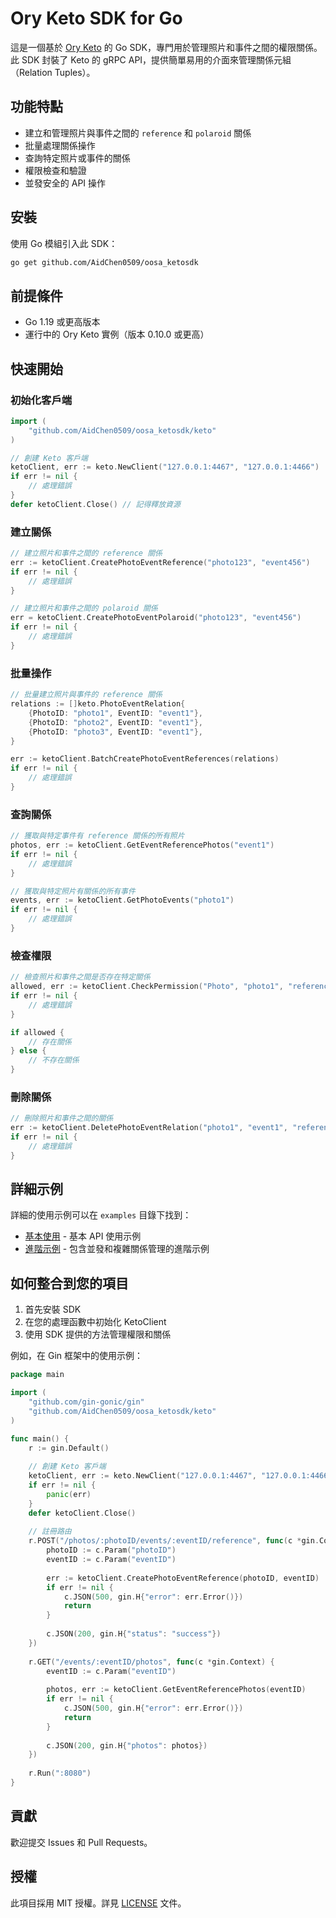 # Ory Keto SDK for Go

這是一個基於 [Ory Keto](https://www.ory.sh/keto/) 的 Go SDK，專門用於管理照片和事件之間的權限關係。此 SDK 封裝了 Keto 的 gRPC API，提供簡單易用的介面來管理關係元組（Relation Tuples）。

## 功能特點

- 建立和管理照片與事件之間的 `reference` 和 `polaroid` 關係
- 批量處理關係操作
- 查詢特定照片或事件的關係
- 權限檢查和驗證
- 並發安全的 API 操作

## 安裝

使用 Go 模組引入此 SDK：

```bash
go get github.com/AidChen0509/oosa_ketosdk
```

## 前提條件

- Go 1.19 或更高版本
- 運行中的 Ory Keto 實例（版本 0.10.0 或更高）

## 快速開始

### 初始化客戶端

```go
import (
    "github.com/AidChen0509/oosa_ketosdk/keto"
)

// 創建 Keto 客戶端
ketoClient, err := keto.NewClient("127.0.0.1:4467", "127.0.0.1:4466")
if err != nil {
    // 處理錯誤
}
defer ketoClient.Close() // 記得釋放資源
```

### 建立關係

```go
// 建立照片和事件之間的 reference 關係
err := ketoClient.CreatePhotoEventReference("photo123", "event456")
if err != nil {
    // 處理錯誤
}

// 建立照片和事件之間的 polaroid 關係
err = ketoClient.CreatePhotoEventPolaroid("photo123", "event456")
if err != nil {
    // 處理錯誤
}
```

### 批量操作

```go
// 批量建立照片與事件的 reference 關係
relations := []keto.PhotoEventRelation{
    {PhotoID: "photo1", EventID: "event1"},
    {PhotoID: "photo2", EventID: "event1"},
    {PhotoID: "photo3", EventID: "event1"},
}

err := ketoClient.BatchCreatePhotoEventReferences(relations)
if err != nil {
    // 處理錯誤
}
```

### 查詢關係

```go
// 獲取與特定事件有 reference 關係的所有照片
photos, err := ketoClient.GetEventReferencePhotos("event1")
if err != nil {
    // 處理錯誤
}

// 獲取與特定照片有關係的所有事件
events, err := ketoClient.GetPhotoEvents("photo1")
if err != nil {
    // 處理錯誤
}
```

### 檢查權限

```go
// 檢查照片和事件之間是否存在特定關係
allowed, err := ketoClient.CheckPermission("Photo", "photo1", "reference", "event1")
if err != nil {
    // 處理錯誤
}

if allowed {
    // 存在關係
} else {
    // 不存在關係
}
```

### 刪除關係

```go
// 刪除照片和事件之間的關係
err := ketoClient.DeletePhotoEventRelation("photo1", "event1", "reference")
if err != nil {
    // 處理錯誤
}
```

## 詳細示例

詳細的使用示例可以在 `examples` 目錄下找到：

- [基本使用](examples/basic/main.go) - 基本 API 使用示例
- [進階示例](examples/advanced/main.go) - 包含並發和複雜關係管理的進階示例

## 如何整合到您的項目

1. 首先安裝 SDK
2. 在您的處理函數中初始化 KetoClient
3. 使用 SDK 提供的方法管理權限和關係

例如，在 Gin 框架中的使用示例：

```go
package main

import (
    "github.com/gin-gonic/gin"
    "github.com/AidChen0509/oosa_ketosdk/keto"
)

func main() {
    r := gin.Default()
    
    // 創建 Keto 客戶端
    ketoClient, err := keto.NewClient("127.0.0.1:4467", "127.0.0.1:4466")
    if err != nil {
        panic(err)
    }
    defer ketoClient.Close()
    
    // 註冊路由
    r.POST("/photos/:photoID/events/:eventID/reference", func(c *gin.Context) {
        photoID := c.Param("photoID")
        eventID := c.Param("eventID")
        
        err := ketoClient.CreatePhotoEventReference(photoID, eventID)
        if err != nil {
            c.JSON(500, gin.H{"error": err.Error()})
            return
        }
        
        c.JSON(200, gin.H{"status": "success"})
    })
    
    r.GET("/events/:eventID/photos", func(c *gin.Context) {
        eventID := c.Param("eventID")
        
        photos, err := ketoClient.GetEventReferencePhotos(eventID)
        if err != nil {
            c.JSON(500, gin.H{"error": err.Error()})
            return
        }
        
        c.JSON(200, gin.H{"photos": photos})
    })
    
    r.Run(":8080")
}
```

## 貢獻

歡迎提交 Issues 和 Pull Requests。

## 授權

此項目採用 MIT 授權。詳見 [LICENSE](LICENSE) 文件。 